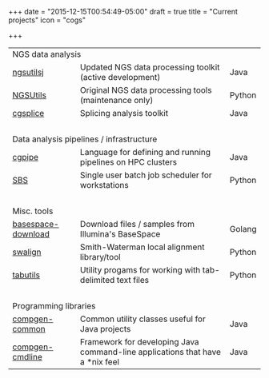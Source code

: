 +++
date = "2015-12-15T00:54:49-05:00"
draft = true
title = "Current projects"
icon = "cogs"

+++

<table class="table_list">
	<tr><td colspan="4" class="table_heading">NGS data analysis</td></tr>
	<tr><td><a href="/ngsutilsj">ngsutilsj</a></td><td>Updated NGS data processing toolkit (active development)</td><td>Java</td></tr>
	<tr><td><a href="/ngsutils">NGSUtils</a></td><td>Original NGS data processing tools (maintenance only)</td><td>Python</td></tr>
	<tr><td><a href="/cgsplice">cgsplice</a></td><td>Splicing analysis toolkit</td><td>Java</td></tr>
<!--	<tr><td><a href="/sqz">SQZ</a></td><td>Efficient and secure sequencing read file format</td><td>Java</td></tr>-->
	<tr><td>&nbsp;</td></tr>
	<tr><td colspan="4" class="table_heading">Data analysis pipelines / infrastructure</td></tr>
	<tr><td><a href="/cgpipe">cgpipe</a></td><td>Language for defining and running pipelines on HPC clusters</td><td>Java</td></tr>
	<tr><td><a href="/sbs">SBS</a></td><td>Single user batch job scheduler for workstations</td><td>Python</td></tr>
	<tr><td>&nbsp;</td></tr>
	<tr><td colspan="4" class="table_heading">Misc. tools</td></tr>
	<tr><td><a href="/basespace-download">basespace-download</a></td><td>Download files / samples from Illumina's BaseSpace</td><td>Golang</td></tr>
	<tr><td><a href="/swalign">swalign</a></td><td>Smith-Waterman local alignment library/tool</td><td>Python</td></tr>
	<tr><td><a href="/tabutils">tabutils</a></td><td>Utility progams for working with tab-delimited text files</td><td>Python</td></tr>
	<tr><td>&nbsp;</td></tr>
	<tr><td colspan="4" class="table_heading">Programming libraries</td></tr>
	<tr><td><a href="/compgen-common">compgen-common</a></td><td>Common utility classes useful for Java projects</td><td>Java</td></tr>
	<tr><td><a href="/compgen-cmdline">compgen-cmdline</a></td><td>Framework for developing Java command-line applications that have a *nix feel</td><td>Java</td></tr>
</table>
